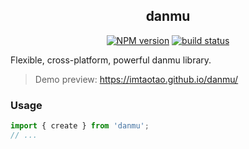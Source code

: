 <div align="center">
<h2>danmu</h2>

[![NPM version](https://img.shields.io/npm/v/danmu.svg?color=a1b858&label=)](https://www.npmjs.com/package/danmu) [![build status](https://github.com/imtaotao/danmu/actions/workflows/deploy_demo.yml/badge.svg?branch=master)](https://github.com/imtaotao/danmu/actions/workflows/deploy_demo.yml)

</div>

Flexible, cross-platform, powerful danmu library.

> Demo preview: https://imtaotao.github.io/danmu/

### Usage

```js
import { create } from 'danmu';
// ...
```
